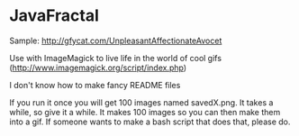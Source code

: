 # JavaFractal
Sample: http://gfycat.com/UnpleasantAffectionateAvocet

Use with ImageMagick to live life in the world of cool gifs (http://www.imagemagick.org/script/index.php)

I don't know how to make fancy README files

If you run it once you will get 100 images named savedX.png. It takes a while, so give it a while. It makes 100 images so you can then make them into a gif. If someone wants to make a bash script that does that, please do.
